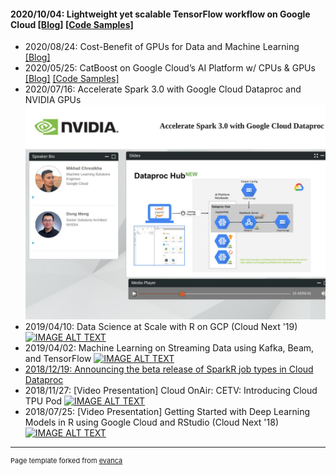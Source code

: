 #### 2020/10/04: Lightweight yet scalable TensorFlow workflow on Google Cloud [[Blog]](https://medium.com/@mchrestkha/lightweight-yet-scalable-tensorflow-workflow-on-google-cloud-b32e0ba410c6?source=friends_link&sk=2d170d715cb2540090e1dff87fa4bb5e) [[Code Samples]](https://github.com/mchrestkha/machine_learning_examples/tree/master/catsdogs/tensorflow)

- 2020/08/24: Cost-Benefit of GPUs for Data and Machine Learning [[Blog]](https://medium.com/@mchrestkha/cost-benefit-of-gpus-for-data-and-machine-learning-f7ce86e5a20f?source=friends_link&sk=aa03a4ac438b3f279133423d5862ede2) 
- 2020/05/25: CatBoost on Google Cloud’s AI Platform w/ CPUs & GPUs [[Blog]](https://medium.com/@mchrestkha/catboost-on-google-clouds-ai-platform-w-cpus-gpus-130e4407e132?source=friends_link&sk=95579b7ba4a447e581d6981c715b01d1) [[Code Samples]](https://github.com/mchrestkha/machine_learning_examples/tree/master/census)
- 2020/07/16: Accelerate Spark 3.0 with Google Cloud Dataproc and NVIDIA GPUs
[![IMAGE ALT TEXT](https://raw.githubusercontent.com/mchrestkha/mchrestkha.github.io/master/images/dataproc_nvidia_webinar.jpeg)](https://info.nvidia.com/accelerate-spark-3-with-gcp-and-nvidia-gpus-reg-page.html "Accelerate Spark 3.0 with Google Cloud Dataproc and NVIDIA GPUs
")
- 2019/04/10: Data Science at Scale with R on GCP (Cloud Next '19)
[![IMAGE ALT TEXT](https://img.youtube.com/vi/XpNVixSN-Mg/0.jpg)](https://www.youtube.com/watch?v=XpNVixSN-Mg "Data Science at Scale with R on GCP (Cloud Next '19)")
- 2019/04/02: Machine Learning on Streaming Data using Kafka, Beam, and TensorFlow
[![IMAGE ALT TEXT](https://cdn.vidyard.com/thumbnails/Xk4mTCGIRBAxFX6BKSGJJg/0237f6efc0ee69a356e06f.jpg)](https://videos.confluent.io/watch/xJADoLGgH145sD2zApjaXM "Machine Learning on Streaming Data using Kafka, Beam, and TensorFlow")
- [2018/12/19: Announcing the beta release of SparkR job types in Cloud Dataproc](https://cloud.google.com/blog/products/ai-machine-learning/announcing-the-beta-release-of-sparkr-job-types-in-cloud-dataproc)
- 2018/11/27: [Video Presentation] Cloud OnAir: CETV: Introducing Cloud TPU Pod
[![IMAGE ALT TEXT](https://img.youtube.com/vi/-G36qELTpfc/0.jpg)](https://www.youtube.com/watch?v=-G36qELTpfc "Cloud OnAir: CETV: Introducing Cloud TPU Pod")
- 2018/07/25: [Video Presentation] Getting Started with Deep Learning Models in R using Google Cloud and RStudio (Cloud Next '18)
[![IMAGE ALT TEXT](https://img.youtube.com/vi/y6vPAe9Z7QI/0.jpg)](https://www.youtube.com/watch?v=y6vPAe9Z7QI "Getting Started with Deep Learning Models in R using Google Cloud and RStudio (Cloud Next '18)")

---
<p style="font-size:11px">Page template forked from <a href="https://github.com/evanca/quick-portfolio">evanca</a></p>
<!-- Remove above link if you don't want to attibute -->
